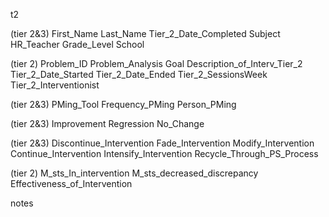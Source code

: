 t2

(tier 2&3)
  First_Name
  Last_Name
  Tier_2_Date_Completed
  Subject
  HR_Teacher
  Grade_Level
  School

(tier 2)
  Problem_ID
  Problem_Analysis
  Goal
  Description_of_Interv_Tier_2  
  Tier_2_Date_Started
  Tier_2_Date_Ended
  Tier_2_SessionsWeek
  Tier_2_Interventionist

(tier 2&3)
  PMing_Tool
  Frequency_PMing
  Person_PMing

(tier 2&3)
  Improvement
  Regression
  No_Change

(tier 2&3)
  Discontinue_Intervention
  Fade_Intervention
  Modify_Intervention
  Continue_Intervention
  Intensify_Intervention
  Recycle_Through_PS_Process

(tier 2)
  M_sts_In_intervention
  M_sts_decreased_discrepancy
  Effectiveness_of_Intervention

  notes
